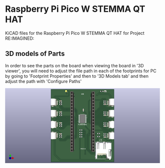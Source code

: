 # Raspberry Pi Pico W STEMMA QT HAT
 KiCAD files for the Raspberry Pi Pico W STEMMA QT HAT for Project RE:IMAGINED:




## 3D models of Parts
In order to see the parts on the board when viewing the board in '3D viewer', you will need to adjust the file path in each of the footprints for PC by going to 'Footprint Properties' and then to '3D Models tab' and then adjust the path with 'Configure Paths'

![KICAD 3D MODEL](Pico_STEMMA_HAT.png)
